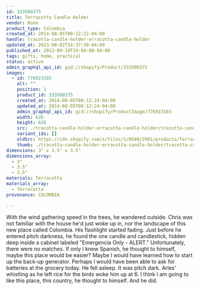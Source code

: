 ```yaml
---
id: 333580375
title: Terracotta Candle Holder
vendor: None
product_type: Colombia
created_at: 2014-08-05T00:12:22-04:00
handle: tracotta-candle-holder-erracotta-candle-holder
updated_at: 2023-08-02T14:37:30-04:00
published_at: 2012-09-10T19:04:00-04:00
tags: gifts, home, practical
status: active
admin_graphql_api_id: gid://shopify/Product/333580375
images:
  - id: 776923103
    alt: ""
    position: 1
    product_id: 333580375
    created_at: 2014-08-05T00:12:24-04:00
    updated_at: 2014-08-05T00:12:24-04:00
    admin_graphql_api_id: gid://shopify/ProductImage/776923103
    width: 626
    height: 626
    src: ./tracotta-candle-holder-erracotta-candle-holder/tracotta-candle-holder-erracotta-candle-holder__0.jpg
    variant_ids: []
    oldSrc: https://cdn.shopify.com/s/files/1/0589/2901/products/Terracotta_CANDLEHOLDER_new_SMALL_FILE.jpeg?v=1407211944
    thumb: ./tracotta-candle-holder-erracotta-candle-holder/tracotta-candle-holder-erracotta-candle-holder__0-thumb.jpg
dimensions: 3" x 3.5" x 3.5"
dimensions_array:
  - 3"
  - 3.5"
  - 3.5"
materials: Terracotta
materials_array:
  - Terracotta
provenance: COLOMBIA

---
```


With the wind gathering speed in the trees, he wandered outside. Chris was not familiar with the house he'd just woke up in, nor the landscape of this new place called Colombia. His flashlight started fading. Just before he entered pitch darkness, he found the one candle and candlestick, hidden deep inside a cabinet labeled "Emergencia Only - ALERT." Unfortunately, there were no matches. If only I knew Spanish, he thought to himself, maybe this place would be easier? Maybe I would have learned how to start up the back-up generator. Perhaps I would have been able to ask for batteries at the grocery today. He fell asleep. It was pitch dark. Arles' whistling as he left rice for the birds woke him up at 6. I think I am going to like this place, this country, he thought to himself. And he did.